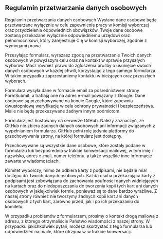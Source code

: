 ## Regulamin przetwarzania danych osobowych

Regulamin przetwarzania danych osobowych</h3>
Wysłane dane osobowe będą przetwarzane wyłącznie w celu zapewnienia pracy w komisji wyborczej oraz przydzielenia odpowiednich obowiązków. Twoje dane osobowe zostaną przekazane wyłącznie odpowiedniemu urzędowi oraz pełnomocnikowi, który zarejestruje Cię w komisji wyborczej, zgodnie z wymogami prawa.

Przesyłając formularz, wyrażasz zgodę na przetwarzanie Twoich danych osobowych w powyższym celu oraz na kontakt w sprawie przyszłych wyborów. Masz również prawo do zgłoszenia prośby o usunięcie swoich danych osobowych w każdej chwili, korzystając z tego samego formularza. W takim przypadku zaprzestaniemy kontaktu w bieżących oraz przyszłych wyborach.

Formularz wysyła dane w formacie email za pośrednictwem strony FormSubmit, a trafiają one na adres e-mail powiązany z Google. Dane osobowe są przechowywane na koncie Google, które zapewnia dwustopniową weryfikację w celu ochrony prywatności i bezpieczeństwa. Maile nie będą przekazywane żadnym innym podmiotom.

Formularz jest hostowany na serwerze GitHub. Należy zaznaczyć, że GitHub nie zbiera żadnych danych osobowych ani informacji związanych z wypełnianiem formularza. GitHub pełni rolę jedynie platformy do przechowywania strony, na której formularz jest dostępny.

Przechowywane są wszystkie dane osobowe, które zostały podane w formularzu lub bezpośrednio w trakcie konwersacji mailowej, w tym imię i nazwisko, adres e-mail, numer telefonu, a także wszelkie inne informacje zawarte w wiadomościach.

Komitet wyborczy, mimo że odbiera karty z podpisami, nie będzie miał dostępu do Twoich danych osobowych. Każda osoba przekazująca karty z podpisami jest zobowiązana do zachowania poufności danych widniejących na kartach oraz do niedopuszczania do tworzenia kopii tych kart ani danych osobowych w jakiejkolwiek formie, ponieważ są to dane bardzo wrażliwe. Z naszej strony również nie tworzymy żadnych kopii kart ani danych osobowych z tych kart, zarówno przed, jak i po ich przekazaniu do komitetu.

W przypadku problemów z formularzem, prosimy o kontakt drogą mailową z adresu, z którego otrzymaliście Państwo wiadomości z naszej strony. W przypadku jakichkolwiek pytań, możesz skorzystać z tego formularza lub odpowiedzieć na maile, które otrzymasz w trakcie konwersacji.
